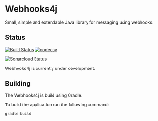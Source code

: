 # Webhooks4j

Small, simple and extendable Java library for messaging using webhooks. 

## Status

[![Build Status](https://travis-ci.org/jensborch/webhooks4j.svg?branch=master)](https://travis-ci.org/jensborch/webhooks4j) [![codecov](https://codecov.io/gh/jensborch/webhooks4j/branch/master/graph/badge.svg)](https://codecov.io/gh/jensborch/webhooks4j)

[![Sonarcloud Status](https://sonarcloud.io/api/project_badges/measure?project=dk.jensborch%3Awebhooks4j&metric=alert_status)](https://sonarcloud.io/dashboard?id=dk.jensborch%3Awebhooks4j)

Webhooks4j is currently under development.

## Building

The Webhooks4j is build using Gradle.

To build the application run the following command:

```
gradle build
```
